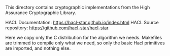 This directory contains cryptographic implementations from the
High Assurance Cryptographic Library.

HACL Documentation: https://hacl-star.github.io/index.html
HACL Source repository: https://github.com/hacl-star/hacl-star

Here we copy only the C distribution for the algorithm we needs.
Makefiles are trimmed to compile only what we need, so only the
basic Hacl primitives are imported, and nothing else.
